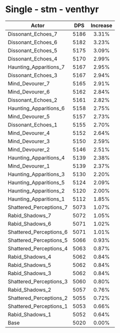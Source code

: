 # Single - stm - venthyr
| Actor | DPS | Increase |
|---|:---:|:---:|
|Dissonant_Echoes_7|5186|3.31%|
|Dissonant_Echoes_6|5182|3.23%|
|Dissonant_Echoes_5|5175|3.09%|
|Dissonant_Echoes_4|5170|2.99%|
|Haunting_Apparitions_7|5167|2.95%|
|Dissonant_Echoes_3|5167|2.94%|
|Mind_Devourer_7|5165|2.91%|
|Mind_Devourer_6|5162|2.84%|
|Dissonant_Echoes_2|5161|2.82%|
|Haunting_Apparitions_6|5158|2.75%|
|Mind_Devourer_5|5157|2.73%|
|Dissonant_Echoes_1|5155|2.70%|
|Mind_Devourer_4|5152|2.64%|
|Mind_Devourer_3|5150|2.59%|
|Mind_Devourer_2|5146|2.51%|
|Haunting_Apparitions_4|5139|2.38%|
|Mind_Devourer_1|5139|2.37%|
|Haunting_Apparitions_3|5130|2.20%|
|Haunting_Apparitions_5|5124|2.09%|
|Haunting_Apparitions_2|5120|2.00%|
|Haunting_Apparitions_1|5112|1.85%|
|Shattered_Perceptions_7|5073|1.07%|
|Rabid_Shadows_7|5072|1.05%|
|Rabid_Shadows_6|5071|1.02%|
|Shattered_Perceptions_6|5071|1.01%|
|Shattered_Perceptions_5|5066|0.93%|
|Shattered_Perceptions_4|5063|0.87%|
|Rabid_Shadows_4|5062|0.84%|
|Rabid_Shadows_5|5062|0.84%|
|Rabid_Shadows_3|5062|0.84%|
|Shattered_Perceptions_3|5060|0.80%|
|Rabid_Shadows_2|5057|0.76%|
|Shattered_Perceptions_2|5055|0.72%|
|Shattered_Perceptions_1|5053|0.66%|
|Rabid_Shadows_1|5052|0.64%|
|Base|5020|0.00%|

